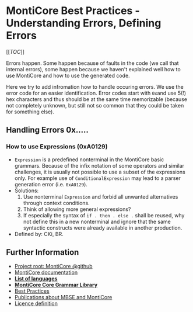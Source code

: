 <!-- (c) https://github.com/MontiCore/monticore -->

# MontiCore Best Practices - Understanding Errors, Defining Errors

[[_TOC_]]

Errors happen.
Some happen because of faults in the code (we call that internal errors),
some happen because we haven't explained well how to use MontiCore and 
how to use the generated code.

Here we try to add infromation how to handle occuring errors.
We use the error code for an easier identification. Error codes start with 
`0x`and use 5(!) hex characters and thus should be at the same time 
memorizable (because not completely unknown, but still not so common that
they could be taken for something else).

## **Handling Errors 0x.....** 

### How to use **Expressions** (0xA0129) 

* `Expression` is a predefined nonterminal in the MontiCore basic grammars. 
  Because of the infix notation of some operators and similar challenges,
  it is usually not possible to use a subset of the expressions only. 
  For example use of `ConditionalExpression` may lead to a parser generation 
  error (i.e. `0xA0129`).
* Solutions:
  1. Use nonterminal `Expression` and forbid all unwanted alternatives through 
     context conditions.
  2. Think of allowing more general expressions?
  3. If especially the syntax of `if . then . else .` shall be reused, 
     why not define this in a new nonterminal and ignore that the same
     syntactic constructs were already available in another production.
* Defined by: CKi, BR.
  
 
    
## Further Information

* [Project root: MontiCore @github](https://github.com/MontiCore/monticore)
* [MontiCore documentation](https://www.monticore.de/)
* [**List of languages**](https://github.com/MontiCore/monticore/blob/dev/docs/Languages.md)
* [**MontiCore Core Grammar Library**](https://github.com/MontiCore/monticore/blob/dev/monticore-grammar/src/main/grammars/de/monticore/Grammars.md)
* [Best Practices](https://github.com/MontiCore/monticore/blob/dev/docs/BestPractices.md)
* [Publications about MBSE and MontiCore](https://www.se-rwth.de/publications/)
* [Licence definition](https://github.com/MontiCore/monticore/blob/master/00.org/Licenses/LICENSE-MONTICORE-3-LEVEL.md)

